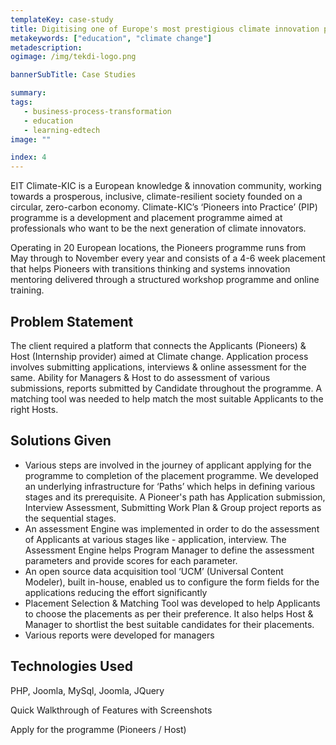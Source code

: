 ```yaml
---
templateKey: case-study
title: Digitising one of Europe's most prestigious climate innovation programs
metakeywords: ["education", "climate change"]
metadescription: 
ogimage: /img/tekdi-logo.png

bannerSubTitle: Case Studies

summary: 
tags: 
   - business-process-transformation
   - education
   - learning-edtech
image: ""

index: 4
---
```


EIT Climate-KIC is a European knowledge & innovation community, working towards a prosperous, inclusive, climate-resilient society founded on a circular, zero-carbon economy. Climate-KIC’s ‘Pioneers into Practice’ (PIP) programme is a development and placement programme aimed at professionals who want to be the next generation of climate innovators.

Operating in 20 European locations, the Pioneers programme runs from May through to November every year and consists of a 4-6 week placement that helps Pioneers with transitions thinking and systems innovation mentoring delivered through a structured workshop programme and online training.

## Problem Statement
The client required a platform that connects the Applicants (Pioneers) & Host (Internship provider) aimed at Climate change. Application process involves submitting applications, interviews & online assessment for the same. Ability for Managers & Host to do assessment of various submissions, reports submitted by Candidate throughout the programme. A matching tool was needed to help match the most suitable Applicants to the right Hosts.

## Solutions Given

* Various steps are involved in the journey of applicant applying for the programme to completion of the placement programme. We developed an underlying infrastructure for  ‘Paths’ which helps in defining various stages and its prerequisite. A Pioneer's path has  Application submission, Interview Assessment, Submitting Work Plan & Group project reports as the sequential stages. 
* An assessment Engine was implemented in order to do the assessment of Applicants at various stages like  -  application, interview. The Assessment Engine helps Program Manager to define the assessment parameters and  provide scores for each parameter.
* An open source data acquisition tool ‘UCM’ (Universal Content Modeler), built in-house, enabled us to configure the form fields for the applications reducing the effort significantly
* Placement Selection & Matching Tool was developed to help Applicants to choose the placements as per their preference. It also helps Host & Manager to shortlist the best suitable candidates for their placements.
* Various reports were developed for managers

## Technologies Used
PHP, Joomla, MySql, Joomla, JQuery

Quick Walkthrough of Features with Screenshots 

Apply for the programme (Pioneers / Host)










